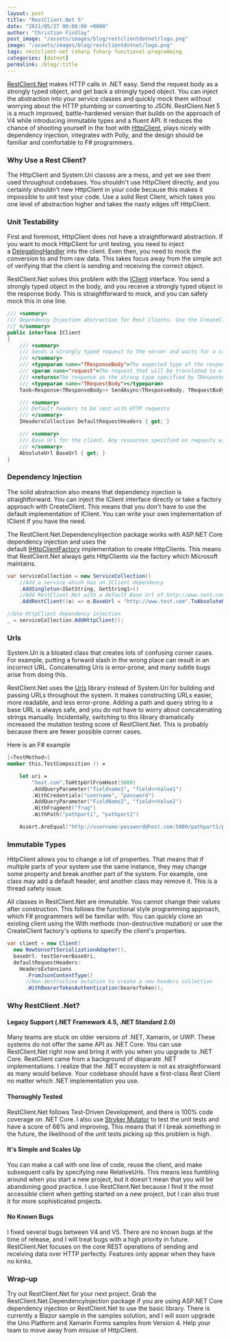 ```yaml
---
layout: post
title: "RestClient.Net 5"
date: "2021/05/27 00:00:00 +0000"
author: "Christian Findlay"
post_image: "/assets/images/blog/restclientdotnet/logo.png"
image: "/assets/images/blog/restclientdotnet/logo.png"
tags: restclient-net csharp fsharp functional-programming
categories: [dotnet]
permalink: /blog/:title
---
```


[RestClient.Net](https://github.com/MelbourneDeveloper/RestClient.Net) makes HTTP calls in .NET easy. Send the request body as a strongly typed object, and get back a strongly typed object. You can inject the abstraction into your service classes and quickly mock them without worrying about the HTTP plumbing or converting to JSON. RestClient.Net 5 is a much improved, battle-hardened version that builds on the approach of V4 while introducing immutable types and a fluent API. It reduces the chance of shooting yourself in the foot with [HttpClient](https://docs.microsoft.com/en-us/dotnet/api/system.net.http.httpclient?view=net-5.0), plays nicely with dependency injection, integrates with Polly, and the design should be familiar and comfortable to F# programmers.

### Why Use a Rest Client?

The HttpClient and System.Uri classes are a mess, and yet we see them used throughout codebases. You shouldn't use HttpClient directly, and you certainly shouldn't new HttpClient in your code because this makes it impossible to unit test your code. Use a solid Rest Client, which takes you one level of abstraction higher and takes the nasty edges off HttpClient.

### Unit Testability

First and foremost, HttpClient does not have a straightforward abstraction. If you want to mock HttpClient for unit testing, you need to inject a [DelegatingHandler](https://docs.microsoft.com/en-us/dotnet/api/system.net.http.delegatinghandler?view=net-5.0) into the client. Even then, you need to mock the conversion to and from raw data. This takes focus away from the simple act of verifying that the client is sending and receiving the correct object. 

RestClient.Net solves this problem with the [IClient](https://github.com/MelbourneDeveloper/RestClient.Net/blob/e24d8a2d49fb06fa8d8a1aea69d5df3f587145bd/src/RestClient.Net.Abstractions/IClient.cs#L9) interface. You send a strongly typed object in the body, and you receive a strongly typed object in the response body. This is straightforward to mock, and you can safely mock this in one line.

```csharp
/// <summary>
/// Dependency Injection abstraction for Rest Clients. Use the CreateClient delegate to create an IClient when more than one is needed for an application.
/// </summary>
public interface IClient
{
    /// <summary>
    /// Sends a strongly typed request to the server and waits for a strongly typed response
    /// </summary>
    /// <typeparam name="TResponseBody">The expected type of the response body</typeparam>
    /// <param name="request">The request that will be translated to a HTTP request</param>
    /// <returns>The response as the strong type specified by TResponseBody /></returns>
    /// <typeparam name="TRequestBody"></typeparam>
    Task<Response<TResponseBody>> SendAsync<TResponseBody, TRequestBody>(IRequest<TRequestBody> request);

    /// <summary>
    /// Default headers to be sent with HTTP requests
    /// </summary>
    IHeadersCollection DefaultRequestHeaders { get; }

    /// <summary>
    /// Base Url for the client. Any resources specified on requests will be relative to this.
    /// </summary>
    AbsoluteUrl BaseUrl { get; }
}
```

### Dependency Injection

The solid abstraction also means that dependency injection is straightforward. You can inject the IClient interface directly or take a factory approach with CreateClient. This means that you don't have to use the default implementation of IClient. You can write your own implementation of IClient if you have the need.

The RestClient.Net.DependencyInjection package works with ASP.NET Core dependency injection and uses the default [IHttpClientFactory](https://docs.microsoft.com/en-us/dotnet/architecture/microservices/implement-resilient-applications/use-httpclientfactory-to-implement-resilient-http-requests) implementation to create HttpClients. This means that RestClient.Net always gets HttpClients via the factory which Microsoft maintains.

```csharp
var serviceCollection = new ServiceCollection()
    //Add a service which has an IClient dependency
    .AddSingleton<IGetString, GetString1>()
    //Add RestClient.Net with a default Base Url of http://www.test.com
    .AddRestClient((o) => o.BaseUrl = "http://www.test.com".ToAbsoluteUrl());

//Use HttpClient dependency injection
_ = serviceCollection.AddHttpClient();
```

### Urls

System.Uri is a bloated class that creates lots of confusing corner cases. For example, putting a forward slash in the wrong place can result in an incorrect URL. Concatenating Uris is error-prone, and many subtle bugs arise from doing this.

RestClient.Net uses the [Urls](https://github.com/MelbourneDeveloper/Urls) library instead of System.Uri for building and passing URLs throughout the system. It makes constructing URLs easier, more readable, and less error-prone. Adding a path and query string to a base URL is always safe, and you do not have to worry about concatenating strings manually. Incidentally, switching to this library dramatically increased the mutation testing score of RestClient.Net. This is probably because there are fewer possible corner cases.

Here is an F# example
```fsharp
[<TestMethod>]
member this.TestComposition () =

    let uri =
        "host.com".ToHttpUrlFromHost(5000)
        .AddQueryParameter("fieldname1", "field<>Value1")
        .WithCredentials("username", "password")
        .AddQueryParameter("FieldName2", "field<>Value2")
        .WithFragment("frag")
        .WithPath("pathpart1", "pathpart2")

    Assert.AreEqual("http://username:password@host.com:5000/pathpart1/pathpart2?fieldname1=field%3C%3EValue1&FieldName2=field%3C%3EValue2#frag",uri.ToString());
```

### Immutable Types

HttpClient allows you to change a lot of properties. That means that if multiple parts of your system use the same instance, they may change some property and break another part of the system. For example, one class may add a default header, and another class may remove it. This is a thread safety issue.

All classes in RestClient.Net are immutable. You cannot change their values after construction. This follows the functional style programming approach, which F# programmers will be familiar with. You can quickly clone an existing client using the With methods (non-destructive mutation) or use the CreateClient factory's options to specify the client's properties. 

```csharp
var client = new Client(
  new NewtonsoftSerializationAdapter(),
  baseUrl: testServerBaseUri,
  defaultRequestHeaders: 
    HeadersExtensions
      .FromJsonContentType()
      //Non-destructive mutation to create a new headers collection
      .WithBearerTokenAuthentication(bearerToken));
```

### Why RestClient .Net?

#### Legacy Support (.NET Framework 4.5, .NET Standard 2.0)

Many teams are stuck on older versions of .NET, Xamarin, or UWP. These systems do not offer the same API as .NET Core. You can use RestClient.Net right now and bring it with you when you upgrade to .NET Core. RestClient came from a background of disparate .NET implementations. I realize that the .NET ecosystem is not as straightforward as many would believe. Your codebase should have a first-class Rest Client no matter which .NET implementation you use.

#### Thoroughly Tested

RestClient.Net follows Test-Driven Development, and there is 100% code coverage on .NET Core. I also use [Stryker Mutator](https://stryker-mutator.io/) to test the unit tests and have a score of 66% and improving. This means that if I break something in the future, the likelihood of the unit tests picking up this problem is high.

#### It's Simple and Scales Up

You can make a call with one line of code, reuse the client, and make subsequent calls by specifying new RelativeUrls. This means less fumbling around when you start a new project, but it doesn't mean that you will be abandoning good practice. I use RestClient.Net because I find it the most accessible client when getting started on a new project, but I can also trust it for more sophisticated projects.

#### No Known Bugs

I fixed several bugs between V4 and V5. There are no known bugs at the time of release, and I will treat bugs with a high priority in future. RestClient.Net focuses on the core REST operations of sending and receiving data over HTTP perfectly. Features only appear when they have no kinks.

### Wrap-up

Try out RestClient.Net for your next project. Grab the RestClient.Net.DependencyInjection package if you are using ASP.NET Core dependency injection or RestClient.Net to use the basic library. There is currently a Blazor sample in the samples solution, and I will soon upgrade the Uno Platform and Xamarin Forms samples from Version 4. Help your team to move away from misuse of HttpClient.
